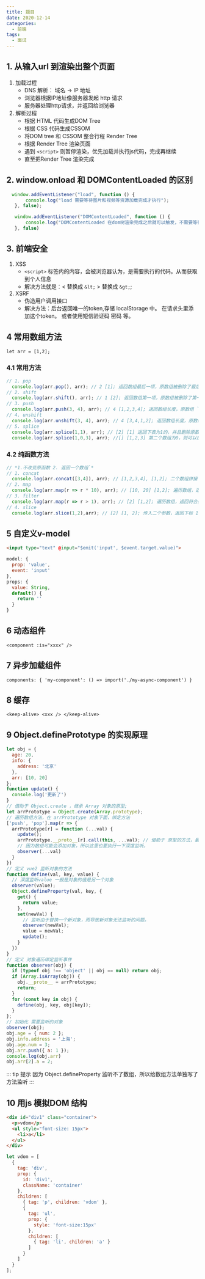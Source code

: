 ```yaml
---
title: 题目
date: 2020-12-14
categories:
  - 前端
tags:
  - 面试
---
```

<!-- more -->
## 1. 从输入url 到渲染出整个页面
1. 加载过程
    - DNS 解析： 域名 -> IP 地址
    - 浏览器根据IP地址像服务器发起 http 请求
    - 服务器处理http请求，并返回给浏览器
2. 解析过程
    - 根据 HTML 代码生成DOM Tree
    - 根据 CSS 代码生成CSSOM
    - 将DOM tree 和 CSSOM 整合行程 Render Tree
    - 根据 Render Tree 渲染页面
    - 遇到 `<script>` 则暂停渲染，优先加载并执行js代码，完成再继续
    - 直至把Render Tree 渲染完成
## 2. window.onload 和 DOMContentLoaded 的区别
```js
  window.addEventListener("load", function () {
       console.log("load 需要等待图片和视频等资源加载完成才执行");
   }, false);

   window.addEventListener("DOMContentLoaded", function () {
       console.log("DOMContentLoaded 在dom树渲染完成之后就可以触发，不需要等待图片,视频资源加载");
   }, false)
```
## 3. 前端安全
1. XSS
   - `<script>` 标签内的内容，会被浏览器认为，是需要执行的代码。从而获取到个人信息
   - 解决方法就是：< 替换成 `&lt;` > 替换成 `&gt;`;
2. XSRF
   - 伪造用户调用接口
   - 解决方法：后台返回唯一的token,存储 localStorage 中。 在请求头里添加这个token。 或者使用短信验证码 密码 等。

## 4 常用数组方法
  `let arr = [1,2];`
  ### 4.1 常用方法
```js
// 1. pop
  console.log(arr.pop(), arr); // 2 [1]; 返回数组最后一项，原数组被删除了最后一项
// 2. shift
  console.log(arr.shift(), arr); // 1 [2]; 返回数组第一项，原数组被删除了第一项
// 3. push
  console.log(arr.push(3, 4), arr); // 4 [1,2,3,4]; 返回数组长度，原数组 `尾部` 上添加数据
// 4. unshift
  console.log(arr.unshift(3, 4), arr); // 4 [3,4,1,2]; 返回数组长度，原数组 `头部` 上添加数据
// 5. splice
  console.log(arr.splice(1,1), arr); // [2] [1] 返回下表为1的，并且删除原数组下表为1的。
  console.log(arr.splice(1,0,3), arr); //[] [1,2,3] 第二个数组为0，则可以在数组尾部追加 并且返回结果
```
### 4.2  纯函数方法
```js
// *1.不改变原函数 2. 返回一个数组`*
// 1. concat
  console.log(arr.concat([3,4]), arr); // [1,2,3,4], [1,2]; 二个数组拼接
// 2. map
  console.log(arr.map(r => r * 10), arr); // [10, 20] [1,2]; 遍历数组，返回结果
// 3. filter
  console.log(arr.map(r => r > 1), arr); // [2] [1,2]; 遍历数组，返回符合条件的数据
// 4. slice
  console.log(arr.slice(1,2),arr); // [2] [1, 2]; 传入二个参数，返回下标 1 到 2的数据
```
## 5 自定义v-model
```html
<input type="text" @input="$emit('input', $event.target.value)">
```
```js
model: {
  prop: 'value',
  event: 'input'
},
props: {
  value: String,
  default() {
    return ''
  }
}
```
## 6 动态组件
`<component :is="xxxx" />`

## 7 异步加载组件
`components: {
  'my-component': () => import('./my-async-component')
}`

## 8 缓存
`<keep-alive>
  <xxx />
</keep-alive>`

## 9 Object.definePrototype 的实现原理
```js
let obj = {
  age: 20,
  info: {
    address: '北京'
  },
  arr: [10, 20]
};
function update() {
  console.log('更新了')
}
// 借助于 Object.create ，继承 Array 对象的原型;
let arrPrototype = Object.create(Array.prototype);
// 遍历数组方法，在 arrPrototype 对象下面，绑定方法 
['push', 'pop'].map(r => {
  arrPrototype[r] = function (...val) {
    update();
    arrPrototype.__proto__[r].call(this, ...val); // 借助于 原型的方法，最终实现数组方法
    // 因为数组可能会添加对象，所以这里也要执行一下深度监听。
    observer(...val)
  }
})
// 定义 vue2 监听对象的方法
function define(val, key, value) {
  // 深度监听value 一般是对象的值是另一个对象
  observer(value);
  Object.defineProperty(val, key, {
    get() {
      return value;
    },
    set(newVal) {
      // 监听由于替换一个新对象，而导致新对象无法监听的问题。
      observer(newVal);
      value = newVal;
      update();
    }
  })
}
// 定义 对象遍历绑定监听事件
function observer(obj) {
  if (typeof obj !== 'object' || obj == null) return obj;
  if (Array.isArray(obj)) {
    obj.__proto__ = arrPrototype;
    return;
  }
  for (const key in obj) {
    define(obj, key, obj[key]);
  }
};
// 初始化 需要监听的对象
observer(obj);
obj.age = { num: 2 };
obj.info.address = '上海';
obj.age.num = 3;
obj.arr.push({ a: 1 });
console.log(obj.arr)
obj.arr[2].a = 2;
```
::: tip 提示
因为 Object.defineProperty 监听不了数组，所以给数组方法单独写了方法监听
:::
## 10 用js 模拟DOM 结构
```html
<div id="div1" class="container">
  <p>vdom</p>
  <ul style="font-size: 15px">
    <li>a</li>
  </ul>
</div>
```
```js
let vdom = [
  {
    tag: 'div',
    prop: {
      id: 'div1',
      className: 'container'
    },
    children: [
      { tag: 'p', children: 'vdom' },
      {
        tag: 'ul',
        prop: {
          style: 'font-size:15px'
        },
        children: [
          { tag: 'li', children: 'a' }
        ]
      }
    ]
  }
];
```